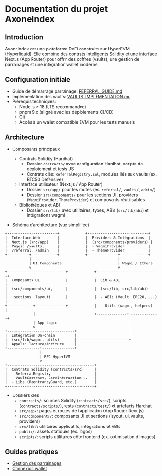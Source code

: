 # Documentation du projet AxoneIndex

## Introduction
AxoneIndex est une plateforme DeFi construite sur HyperEVM (Hyperliquid). Elle combine des contrats intelligents Solidity et une interface Next.js (App Router) pour offrir des coffres (vaults), une gestion de parrainages et une intégration wallet moderne.

## Configuration initiale
- Guide de démarrage parrainage: [REFERRAL_GUIDE.md](../REFERRAL_GUIDE.md)
- Implémentation des vaults: [VAULTS_IMPLEMENTATION.md](../VAULTS_IMPLEMENTATION.md)
- Prérequis techniques:
  - Node.js ≥ 18 (LTS recommandée)
  - pnpm 9.x (aligné avec les déploiements CI/CD)
  - Git
  - Accès à un wallet compatible EVM pour les tests manuels

## Architecture
- Composants principaux
  - Contrats Solidity (Hardhat)
    - Dossier `contracts/` avec configuration Hardhat, scripts de déploiement et tests JS
    - Contrats clés: `ReferralRegistry.sol`, modules liés aux vaults (ex. BTC50 Defensive)
  - Interface utilisateur (Next.js / App Router)
    - Dossier `src/app/` pour les routes (ex. `referral/`, `vaults/`, `admin/`)
    - Dossier `src/components/` pour les sections UI, providers (`WagmiProvider`, `ThemeProvider`) et composants réutilisables
  - Bibliothèques et ABI
    - Dossier `src/lib/` avec utilitaires, types, ABIs (`src/lib/abi`) et intégrations wagmi

- Schéma d’architecture (vue simplifiée)
```
+-----------------------+            +----------------------------+
|  Interface Web        |            |  Providers & Intégrations  |
|  Next.js (src/app)    |            |  (src/components/providers) |
|  Pages: /vaults,      |            |  - WagmiProvider           |
|  /referral, /admin    |            |  - ThemeProvider           |
+----------+------------+            +--------------+-------------+
           |                                        |
           | UI Components                          | Wagmi / Ethers
           v                                        v
+---------------------------+            +-----------------------------+
|  Composants UI            |            |  Lib & ABI                  |
|  (src/components/ui,      |            |  (src/lib, src/lib/abi)     |
|   sections, layout)       |            |  - ABIs (Vault, ERC20, ...) |
+------------+--------------+            |  - Utils (wagmi, helpers)   |
             |                           +--------------+--------------+
             | App Logic                                 |
             v                                           |
+-------------------------------+                        |
|  Intégration On-chain         |                        |
|  (src/lib/wagmi, utils)       |------------------------+
|  Appels: lecture/écriture     |
+---------------+---------------+
                |
                | RPC HyperEVM
                v
+----------------------------------------+
|  Contrats Solidity (contracts/src)     |
|  - ReferralRegistry                    |
|  - VaultContract, CoreInteraction...   |
|  - Libs (ReentrancyGuard, etc.)        |
+----------------------------------------+
```

- Dossiers clés
  - `contracts/`: sources Solidity (`contracts/src/`), scripts (`contracts/scripts/`), tests (`contracts/test/`) et artefacts Hardhat
  - `src/app/`: pages et routes de l’application (App Router Next.js)
  - `src/components/`: composants UI et sections (layout, ui, vaults, providers)
  - `src/lib/`: utilitaires applicatifs, intégrations et ABIs
  - `public/`: assets statiques (ex. logos)
  - `scripts/`: scripts utilitaires côté frontend (ex. optimisation d’images)

## Guides pratiques
- [Gestion des parrainages](../REFERRAL_MANAGEMENT_GUIDE.md)
- [Connexion wallet](../WALLET_CONNECTION_GUIDE.md)
